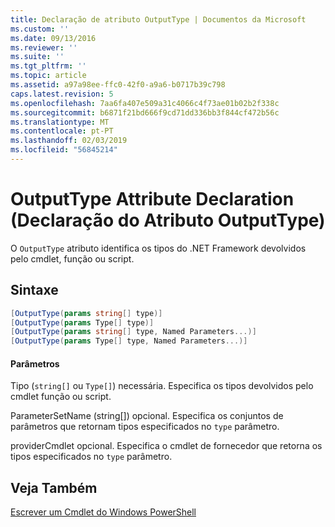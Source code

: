 ```yaml
---
title: Declaração de atributo OutputType | Documentos da Microsoft
ms.custom: ''
ms.date: 09/13/2016
ms.reviewer: ''
ms.suite: ''
ms.tgt_pltfrm: ''
ms.topic: article
ms.assetid: a97a98ee-ffc0-42f0-a9a6-b0717b39c798
caps.latest.revision: 5
ms.openlocfilehash: 7aa6fa407e509a31c4066c4f73ae01b02b2f338c
ms.sourcegitcommit: b6871f21bd666f9cd71dd336bb3f844cf472b56c
ms.translationtype: MT
ms.contentlocale: pt-PT
ms.lasthandoff: 02/03/2019
ms.locfileid: "56845214"
---
```

# <a name="outputtype-attribute-declaration"></a>OutputType Attribute Declaration (Declaração do Atributo OutputType)

O `OutputType` atributo identifica os tipos do .NET Framework devolvidos pelo cmdlet, função ou script.

## <a name="syntax"></a>Sintaxe

```csharp
[OutputType(params string[] type)]
[OutputType(params Type[] type)]
[OutputType(params string[] type, Named Parameters...)]
[OutputType(params Type[] type, Named Parameters...)]
```

#### <a name="parameters"></a>Parâmetros

Tipo (`string[]` ou `Type[]`) necessária. Especifica os tipos devolvidos pelo cmdlet função ou script.

ParameterSetName (string[]) opcional. Especifica os conjuntos de parâmetros que retornam tipos especificados no `type` parâmetro.

providerCmdlet opcional. Especifica o cmdlet de fornecedor que retorna os tipos especificados no `type` parâmetro.

## <a name="see-also"></a>Veja Também

[Escrever um Cmdlet do Windows PowerShell](./writing-a-windows-powershell-cmdlet.md)
